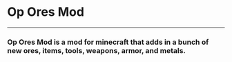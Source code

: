 # Op Ores Mod
***

### Op Ores Mod is a mod for minecraft that adds in a bunch of new ores, items, tools, weapons, armor, and metals.
